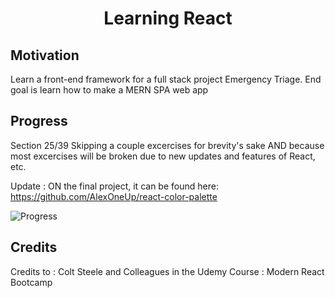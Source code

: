 <h1 align="center">Learning React</h1>

## Motivation
Learn a front-end framework for a full stack project Emergency Triage.
End goal is learn how to make a MERN SPA web app

## Progress
Section 25/39
Skipping a couple excercises for brevity's sake AND because most excercises will be broken due to new updates and features of React, etc.

Update : ON the final project, it can be found here:
https://github.com/AlexOneUp/react-color-palette

![Progress](https://progress-bar.dev/64/?title=completed)


## Credits
Credits to : Colt Steele and Colleagues in the Udemy Course : Modern React Bootcamp

